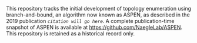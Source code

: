 This repository tracks the initial development of topology enumeration using branch-and-bound, an algorithm now known as ASPEN, as described
in the 2019 publication *`citation will go here`*. A complete publication-time snapshot of ASPEN is available at
https://github.com/NaegleLab/ASPEN. This repository is retained as a historical record only.
